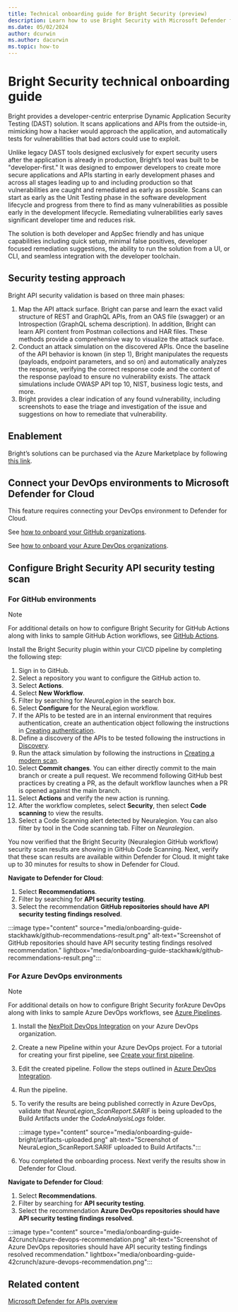 ```yaml
---
title: Technical onboarding guide for Bright Security (preview)
description: Learn how to use Bright Security with Microsoft Defender for Cloud to enhance your application security testing.
ms.date: 05/02/2024
author: dcurwin
ms.author: dacurwin
ms.topic: how-to
---
```


# Bright Security technical onboarding guide

Bright provides a developer-centric enterprise Dynamic Application Security Testing (DAST) solution. It scans applications and APIs from the outside-in, mimicking how a hacker would approach the application, and automatically tests for vulnerabilities that bad actors could use to exploit.

Unlike legacy DAST tools designed exclusively for expert security users after the application is already in production, Bright’s tool was built to be "developer-first." It was designed to empower developers to create more secure applications and APIs starting in early development phases and across all stages leading up to and including production so that vulnerabilities are caught and remediated as early as possible. Scans can start as early as the Unit Testing phase in the software development lifecycle and progress from there to find as many vulnerabilities as possible early in the development lifecycle. Remediating vulnerabilities early saves significant developer time and reduces risk.

The solution is both developer and AppSec friendly and has unique capabilities including quick setup, minimal false positives, developer focused remediation suggestions, the ability to run the solution from a UI, or CLI, and seamless integration with the developer toolchain.

## Security testing approach

Bright API security validation is based on three main phases:

1. Map the API attack surface. Bright can parse and learn the exact valid structure of REST and GraphQL APIs, from an OAS file (swagger) or an Introspection (GraphQL schema description). In addition, Bright can learn API content from Postman collections and HAR files. These methods provide a comprehensive way to visualize the attack surface.
1. Conduct an attack simulation on the discovered APIs. Once the baseline of the API behavior is known (in step 1), Bright manipulates the requests (payloads, endpoint parameters, and so on) and automatically analyzes the response, verifying the correct response code and the content of the response payload to ensure no vulnerability exists. The attack simulations include OWASP API top 10, NIST, business logic tests, and more.
1. Bright provides a clear indication of any found vulnerability, including screenshots to ease the triage and investigation of the issue and suggestions on how to remediate that vulnerability.

## Enablement

Bright’s solutions can be purchased via the Azure Marketplace by following [this link](https://azuremarketplace.microsoft.com/marketplace/apps/brightsec.bright-dast?tab=Overview).

## Connect your DevOps environments to Microsoft Defender for Cloud

This feature requires connecting your DevOps environment to Defender for Cloud.

See [how to onboard your GitHub organizations](quickstart-onboard-github.md).

See [how to onboard your Azure DevOps organizations](quickstart-onboard-devops.md).

## Configure Bright Security API security testing scan

### For GitHub environments

> [!NOTE]
> For additional details on how to configure Bright Security for GitHub Actions along with links to sample GitHub Action workflows, see [GitHub Actions](https://docs.brightsec.com/docs/github-actions).

Install the Bright Security plugin within your CI/CD pipeline by completing the following step:

1. Sign in to GitHub.
1. Select a repository you want to configure the GitHub action to.
1. Select **Actions**.
1. Select **New Workflow**.
1. Filter by searching for *NeuraLegion* in the search box.
1. Select **Configure** for the NeuraLegion workflow.
1. If the APIs to be tested are in an internal environment that requires authentication, create an authentication object following the instructions in [Creating authentication](https://docs.brightsec.com/docs/creating-authentication).
1. Define a discovery of the APIs to be tested following the instructions in [Discovery](https://docs.brightsec.com/docs/discovery).
1. Run the attack simulation by following the instructions in [Creating a modern scan](https://docs.brightsec.com/docs/creating-a-modern-scan).
1. Select **Commit changes**. You can either directly commit to the main branch or create a pull request. We recommend following GitHub best practices by creating a PR, as the default workflow launches when a PR is opened against the main branch.
1. Select **Actions** and verify the new action is running.
1. After the workflow completes, select **Security**, then select **Code scanning** to view the results.
1. Select a Code Scanning alert detected by Neuralegion. You can also filter by tool in the Code scanning tab. Filter on *Neuralegion*.

You now verified that the Bright Security (Neuralegion GitHub workflow) security scan results are showing in GitHub Code Scanning. Next, verify that these scan results are available within Defender for Cloud. It might take up to 30 minutes for results to show in Defender for Cloud.

**Navigate to Defender for Cloud**:

1. Select **Recommendations**.
1. Filter by searching for **API security testing**.
1. Select the recommendation **GitHub repositories should have API security testing findings resolved**.

:::image type="content" source="media/onboarding-guide-stackhawk/github-recommendations-result.png" alt-text="Screenshot of GitHub repositories should have API security testing findings resolved recommendation." lightbox="media/onboarding-guide-stackhawk/github-recommendations-result.png":::

### For Azure DevOps environments

> [!NOTE]
> For additional details on how to configure Bright Security forAzure DevOps along with links to sample Azure DevOps workflows, see [Azure Pipelines](https://docs.brightsec.com/docs/azure-pipelines).

1. Install the [NexPloit DevOps Integration](https://marketplace.visualstudio.com/items?itemName=Neuralegion.nexploit) on your Azure DevOps organization.
1. Create a new Pipeline within your Azure DevOps project. For a tutorial for creating your first pipeline, see [Create your first pipeline](/azure/devops/pipelines/create-first-pipeline).
1. Edit the created pipeline. Follow the steps outlined in [Azure DevOps Integration](https://docs.brightsec.com/docs/azure-devops-integration).
1. Run the pipeline.
1. To verify the results are being published correctly in Azure DevOps, validate that *NeuraLegion_ScanReport.SARIF* is being uploaded to the Build Artifacts under the *CodeAnalysisLogs* folder.

    :::image type="content" source="media/onboarding-guide-bright/artifacts-uploaded.png" alt-text="Screenshot of NeuraLegion_ScanReport.SARIF uploaded to Build Artifacts.":::

1. You completed the onboarding process. Next verify the results show in Defender for Cloud.

**Navigate to Defender for Cloud**:

1. Select **Recommendations**.
1. Filter by searching for **API security testing**.
1. Select the recommendation **Azure DevOps repositories should have API security testing findings resolved**.

:::image type="content" source="media/onboarding-guide-42crunch/azure-devops-recommendation.png" alt-text="Screenshot of Azure DevOps repositories should have API security testing findings resolved recommendation." lightbox="media/onboarding-guide-42crunch/azure-devops-recommendation.png":::

## Related content

[Microsoft Defender for APIs overview](defender-for-apis-introduction.md)
